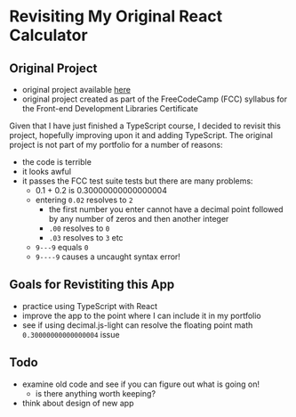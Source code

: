# Revisiting My Original React Calculator

## Original Project

- original project available [here](https://calculator-gwib.netlify.app/ "react calculator app on netlify")
- original project created as part of the FreeCodeCamp (FCC) syllabus for the Front-end Development Libraries Certificate

Given that I have just finished a TypeScript course, I decided to revisit this project, hopefully improving upon it and adding TypeScript. The original project is not part of my portfolio for a number of reasons:

- the code is terrible
- it looks awful
- it passes the FCC test suite tests but there are many problems:
  - 0.1 + 0.2 is 0.30000000000000004
  - entering `0.02` resolves to `2`
    - the first number you enter cannot have a decimal point followed by any number of zeros and then another integer
    - `.00` resolves to `0`
    - `.03` resolves to `3` etc
  - `9---9` equals `0`
  - `9----9` causes a uncaught syntax error!

## Goals for Revistiting this App

- practice using TypeScript with React
- improve the app to the point where I can include it in my portfolio
- see if using decimal.js-light can resolve the floating point math `0.30000000000000004` issue

## Todo

- examine old code and see if you can figure out what is going on!
  - is there anything worth keeping?
- think about design of new app
